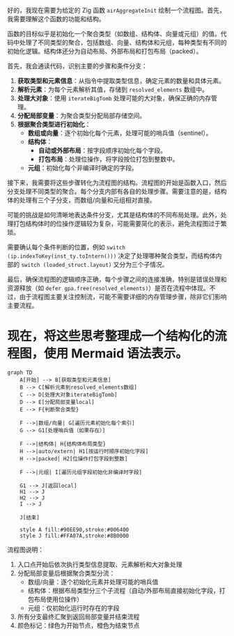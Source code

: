 好的，我现在需要为给定的 Zig 函数 `airAggregateInit` 绘制一个流程图。首先，我需要理解这个函数的功能和结构。

函数的目标似乎是初始化一个聚合类型（如数组、结构体、向量或元组）的值。代码中处理了不同类型的聚合，包括数组、向量、结构体和元组，每种类型有不同的初始化逻辑。结构体还分为自动布局、外部布局和打包布局（packed）。

首先，我会通读代码，识别主要的步骤和条件分支：

1. **获取类型和元素信息**：从指令中提取类型信息，确定元素的数量和具体元素。
2. **解析元素**：为每个元素解析其值，存储到 `resolved_elements` 数组中。
3. **处理大对象**：使用 `iterateBigTomb` 处理可能的大对象，确保正确的内存管理。
4. **分配局部变量**：为聚合类型分配局部存储空间。
5. **根据聚合类型进行初始化**：
   - **数组或向量**：逐个初始化每个元素，处理可能的哨兵值（sentinel）。
   - **结构体**：
     - **自动或外部布局**：按字段顺序初始化每个字段。
     - **打包布局**：处理位操作，将字段按位打包到整数中。
   - **元组**：初始化每个非编译时确定的字段。

接下来，我需要将这些步骤转化为流程图的结构。流程图的开始是函数入口，然后分支处理不同类型的聚合。每个分支内部有各自的处理步骤。需要注意的是，结构体的处理有三个子分支，而数组/向量和元组相对直接。

可能的挑战是如何清晰地表达条件分支，尤其是结构体的不同布局处理。此外，处理打包结构体时的位操作逻辑较为复杂，可能需要简化的表示，避免流程图过于繁琐。

需要确认每个条件判断的位置，例如 `switch (ip.indexToKey(inst_ty.toIntern()))` 决定了处理哪种聚合类型，而结构体内部的 `switch (loaded_struct.layout)` 又分为三个子情况。

最后，确保流程图的逻辑顺序正确，每个步骤之间的连接准确，特别是错误处理和资源释放（如 `defer gpa.free(resolved_elements)`）是否在流程中体现。不过，由于流程图主要关注控制流，可能不需要详细的内存管理步骤，除非它们影响主要流程。

现在，将这些思考整理成一个结构化的流程图，使用 Mermaid 语法表示。
================================================
```mermaid
graph TD
    A[开始] --> B[获取类型和元素信息]
    B --> C[解析元素到resolved_elements数组]
    C --> D[处理大对象iterateBigTomb]
    D --> E[分配局部变量local]
    E --> F{判断聚合类型}
    
    F -->|数组/向量| G[遍历元素初始化每个索引]
    G --> G1[处理哨兵值（如果存在）]
    
    F -->|结构体| H{结构体布局类型}
    H -->|auto/extern| H1[按运行时顺序初始化字段]
    H -->|packed| H2[位操作打包字段到整数]
    
    F -->|元组| I[遍历元组字段初始化非编译时字段]
    
    G1 --> J[返回local]
    H1 --> J
    H2 --> J
    I --> J
    
    J[结束]
    
    style A fill:#90EE90,stroke:#006400
    style J fill:#FFA07A,stroke:#8B0000
``` 

流程图说明：
1. 入口点开始后依次执行类型信息提取、元素解析和大对象处理
2. 分配局部变量后根据聚合类型分流：
   - 数组/向量：逐个初始化元素并处理可能的哨兵值
   - 结构体：根据布局类型分三个子流程（自动/外部布局直接初始化字段，打包布局使用位操作）
   - 元组：仅初始化运行时存在的字段
3. 所有分支最终汇聚到返回局部变量并结束流程
4. 颜色标记：绿色为开始节点，橙色为结束节点